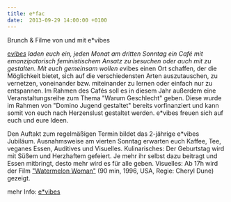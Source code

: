 ```yaml
---
title: e*fac
date:  2013-09-29 14:00:00 +0100
---
```


Brunch &amp; Filme  von und mit e*vibes



<a href="http://evibes.blogsport.de">e*vibes</a> laden euch ein, jeden
Monat am dritten Sonntag ein Café mit emanzipatorisch feministischem
Ansatz zu besuchen oder auch mit zu gestalten. Mit euch gemeinsam wollen
e*vibes einen Ort schaffen, der die Möglichkeit bietet, sich auf die
verschiedensten Arten auszutauschen, zu vernetzen, voneinander
bzw. miteinander zu lernen oder einfach nur zu entspannen. Im Rahmen des
Cafés soll es in diesem Jahr außerdem eine Veranstaltungsreihe zum Thema
"Warum Geschlecht" geben. Diese wurde im Rahmen von "Domino Jugend
gestaltet" bereits vorfinanziert und kann somit von euch nach Herzenslust
gestaltet werden. e*vibes freuen sich auf euch und eure Ideen.


Den Auftakt zum regelmäßigen Termin bildet das 2-jährige e*vibes
Jubiläum. Ausnahmsweise am vierten Sonntag erwarten euch Kaffee, Tee,
veganes Essen, Auditives und Visuelles. Kulinarisches: Der Geburtstag wird
mit Süßem und Herzhaftem gefeiert. Je mehr ihr selbst dazu beitragt und
Essen mitbringt, desto mehr wird es für alle geben. Visuelles: Ab 17h wird
der Film <a href="http://www.cheryldunye.com/films-creative/watermelon-woman/">"Watermelon
Woman"</a> (90 min, 1996, USA, Regie: Cheryl Dune) gezeigt.


mehr Info: <a href="http://evibes.blogsport.de/2013/09/05/efac/">e*vibes</a>

